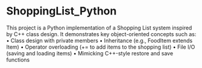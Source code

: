 # ShoppingList_Python
This project is a Python implementation of a Shopping List system inspired by C++ class design.
It demonstrates key object-oriented concepts such as:
	•	Class design with private members
	•	Inheritance (e.g., FoodItem extends Item)
	•	Operator overloading (+= to add items to the shopping list)
	•	File I/O (saving and loading items)
	•	Mimicking C++-style restore and save functions

